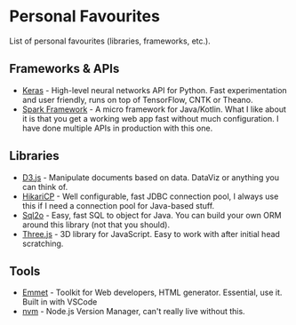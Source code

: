 # Personal Favourites

List of personal favourites (libraries, frameworks, etc.).

## Frameworks & APIs

* [Keras](https://keras.io) - High-level neural networks API for Python. Fast experimentation and user friendly, runs on top of TensorFlow, CNTK or Theano.
* [Spark Framework](http://sparkjava.com) - A micro framework for Java/Kotlin. What I like about it is that you get a working web app fast without much configuration. I have done multiple APIs in production with this one.

## Libraries

* [D3.js](https://d3js.org) - Manipulate documents based on data. DataViz or anything you can think of.
* [HikariCP](https://brettwooldridge.github.io/HikariCP/) - Well configurable, fast JDBC connection pool, I always use this if I need a connection pool for Java-based stuff.
* [Sql2o](https://www.sql2o.org/) - Easy, fast SQL to object for Java. You can build your own ORM around this library (not that you should).
* [Three.js](https://threejs.org) - 3D library for JavaScript. Easy to work with after initial head scratching.

## Tools

* [Emmet](https://emmet.io) - Toolkit for Web developers, HTML generator. Essential, use it. Built in with VSCode
* [nvm](https://github.com/creationix/nvm) - Node.js Version Manager, can't really live without this.